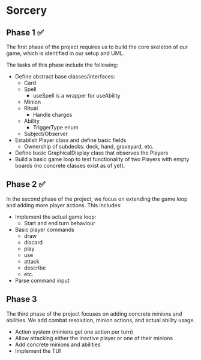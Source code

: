 # Sorcery
## Phase 1 ✅
The first phase of the project requires us to build the core skeleton of our game, which is identified in our setup and UML.

The tasks of this phase include the following:


- Define abstract base classes/interfaces:
  - Card
  - Spell
    - useSpell is a wrapper for useAbility
  - Minion
  - Ritual
    - Handle charges
  - Ability
    - TriggerType enum
  - Subject/Observer
- Establish Player class and define basic fields
  - Ownership of subdecks: deck, hand, graveyard, etc.
- Define basic GraphicalDisplay class that observes the Players
- Build a basic game loop to test functionality of two Players with empty boards (no concrete classes exist as of yet).

## Phase 2 ✅
In the second phase of the project, we focus on extending the game loop and adding more player actions. This includes:

- Implement the actual game loop:
  - Start and end turn behaviour
- Basic player commands
  - draw
  - discard
  - play
  - use
  - attack
  - describe
  - etc.
- Parse command input

## Phase 3
The third phase of the project focuses on adding concrete minions and abilities. We add combat resolution, minion actions, and actual ability usage.

- Action system (minions get one action per turn)
- Allow attacking either the inactive player or one of their minions
- Add concrete minions and abilities
- Implement the TUI
